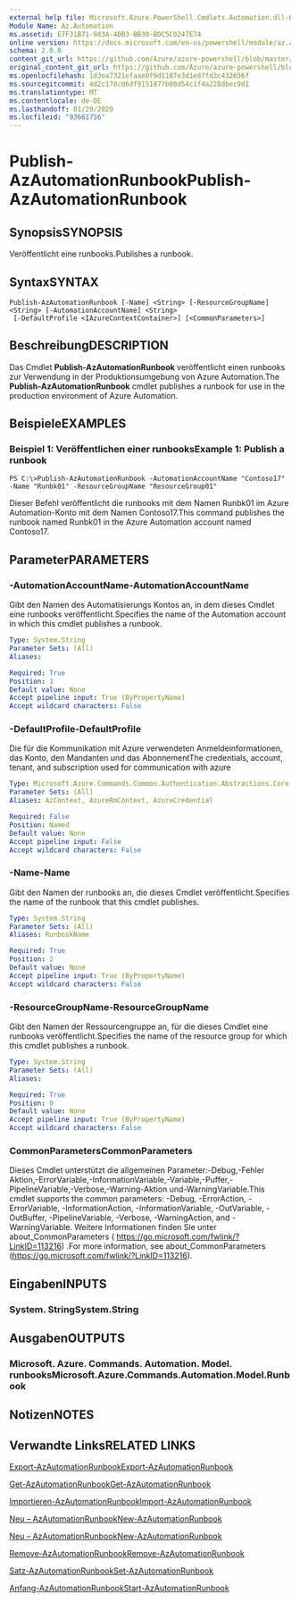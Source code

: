 ```yaml
---
external help file: Microsoft.Azure.PowerShell.Cmdlets.Automation.dll-Help.xml
Module Name: Az.Automation
ms.assetid: E7F31B71-983A-4DB3-BB30-BDC5C0247E74
online version: https://docs.microsoft.com/en-us/powershell/module/az.automation/publish-azautomationrunbook
schema: 2.0.0
content_git_url: https://github.com/Azure/azure-powershell/blob/master/src/Automation/Automation/help/Publish-AzAutomationRunbook.md
original_content_git_url: https://github.com/Azure/azure-powershell/blob/master/src/Automation/Automation/help/Publish-AzAutomationRunbook.md
ms.openlocfilehash: 1d3ea7321efaae0f9d1107e3d1e87fd3c432656f
ms.sourcegitcommit: 4d2c178cd6df9151877b08d54c1f4a228dbec9d1
ms.translationtype: MT
ms.contentlocale: de-DE
ms.lasthandoff: 01/29/2020
ms.locfileid: "93661756"
---
```

# <span data-ttu-id="e4ddb-101">Publish-AzAutomationRunbook</span><span class="sxs-lookup"><span data-stu-id="e4ddb-101">Publish-AzAutomationRunbook</span></span>

## <span data-ttu-id="e4ddb-102">Synopsis</span><span class="sxs-lookup"><span data-stu-id="e4ddb-102">SYNOPSIS</span></span>
<span data-ttu-id="e4ddb-103">Veröffentlicht eine runbooks.</span><span class="sxs-lookup"><span data-stu-id="e4ddb-103">Publishes a runbook.</span></span>

## <span data-ttu-id="e4ddb-104">Syntax</span><span class="sxs-lookup"><span data-stu-id="e4ddb-104">SYNTAX</span></span>

```
Publish-AzAutomationRunbook [-Name] <String> [-ResourceGroupName] <String> [-AutomationAccountName] <String>
 [-DefaultProfile <IAzureContextContainer>] [<CommonParameters>]
```

## <span data-ttu-id="e4ddb-105">Beschreibung</span><span class="sxs-lookup"><span data-stu-id="e4ddb-105">DESCRIPTION</span></span>
<span data-ttu-id="e4ddb-106">Das Cmdlet **Publish-AzAutomationRunbook** veröffentlicht einen runbooks zur Verwendung in der Produktionsumgebung von Azure Automation.</span><span class="sxs-lookup"><span data-stu-id="e4ddb-106">The **Publish-AzAutomationRunbook** cmdlet publishes a runbook for use in the production environment of Azure Automation.</span></span>

## <span data-ttu-id="e4ddb-107">Beispiele</span><span class="sxs-lookup"><span data-stu-id="e4ddb-107">EXAMPLES</span></span>

### <span data-ttu-id="e4ddb-108">Beispiel 1: Veröffentlichen einer runbooks</span><span class="sxs-lookup"><span data-stu-id="e4ddb-108">Example 1: Publish a runbook</span></span>
```
PS C:\>Publish-AzAutomationRunbook -AutomationAccountName "Contoso17" -Name "Runbk01" -ResourceGroupName "ResourceGroup01"
```

<span data-ttu-id="e4ddb-109">Dieser Befehl veröffentlicht die runbooks mit dem Namen Runbk01 im Azure Automation-Konto mit dem Namen Contoso17.</span><span class="sxs-lookup"><span data-stu-id="e4ddb-109">This command publishes the runbook named Runbk01 in the Azure Automation account named Contoso17.</span></span>

## <span data-ttu-id="e4ddb-110">Parameter</span><span class="sxs-lookup"><span data-stu-id="e4ddb-110">PARAMETERS</span></span>

### <span data-ttu-id="e4ddb-111">-AutomationAccountName</span><span class="sxs-lookup"><span data-stu-id="e4ddb-111">-AutomationAccountName</span></span>
<span data-ttu-id="e4ddb-112">Gibt den Namen des Automatisierungs Kontos an, in dem dieses Cmdlet eine runbooks veröffentlicht.</span><span class="sxs-lookup"><span data-stu-id="e4ddb-112">Specifies the name of the Automation account in which this cmdlet publishes a runbook.</span></span>

```yaml
Type: System.String
Parameter Sets: (All)
Aliases:

Required: True
Position: 1
Default value: None
Accept pipeline input: True (ByPropertyName)
Accept wildcard characters: False
```

### <span data-ttu-id="e4ddb-113">-DefaultProfile</span><span class="sxs-lookup"><span data-stu-id="e4ddb-113">-DefaultProfile</span></span>
<span data-ttu-id="e4ddb-114">Die für die Kommunikation mit Azure verwendeten Anmeldeinformationen, das Konto, den Mandanten und das Abonnement</span><span class="sxs-lookup"><span data-stu-id="e4ddb-114">The credentials, account, tenant, and subscription used for communication with azure</span></span>

```yaml
Type: Microsoft.Azure.Commands.Common.Authentication.Abstractions.Core.IAzureContextContainer
Parameter Sets: (All)
Aliases: AzContext, AzureRmContext, AzureCredential

Required: False
Position: Named
Default value: None
Accept pipeline input: False
Accept wildcard characters: False
```

### <span data-ttu-id="e4ddb-115">-Name</span><span class="sxs-lookup"><span data-stu-id="e4ddb-115">-Name</span></span>
<span data-ttu-id="e4ddb-116">Gibt den Namen der runbooks an, die dieses Cmdlet veröffentlicht.</span><span class="sxs-lookup"><span data-stu-id="e4ddb-116">Specifies the name of the runbook that this cmdlet publishes.</span></span>

```yaml
Type: System.String
Parameter Sets: (All)
Aliases: RunbookName

Required: True
Position: 2
Default value: None
Accept pipeline input: True (ByPropertyName)
Accept wildcard characters: False
```

### <span data-ttu-id="e4ddb-117">-ResourceGroupName</span><span class="sxs-lookup"><span data-stu-id="e4ddb-117">-ResourceGroupName</span></span>
<span data-ttu-id="e4ddb-118">Gibt den Namen der Ressourcengruppe an, für die dieses Cmdlet eine runbooks veröffentlicht.</span><span class="sxs-lookup"><span data-stu-id="e4ddb-118">Specifies the name of the resource group for which this cmdlet publishes a runbook.</span></span>

```yaml
Type: System.String
Parameter Sets: (All)
Aliases:

Required: True
Position: 0
Default value: None
Accept pipeline input: True (ByPropertyName)
Accept wildcard characters: False
```

### <span data-ttu-id="e4ddb-119">CommonParameters</span><span class="sxs-lookup"><span data-stu-id="e4ddb-119">CommonParameters</span></span>
<span data-ttu-id="e4ddb-120">Dieses Cmdlet unterstützt die allgemeinen Parameter:-Debug,-Fehler Aktion,-ErrorVariable,-InformationVariable,-Variable,-Puffer,-PipelineVariable,-Verbose,-Warning-Aktion und-WarningVariable.</span><span class="sxs-lookup"><span data-stu-id="e4ddb-120">This cmdlet supports the common parameters: -Debug, -ErrorAction, -ErrorVariable, -InformationAction, -InformationVariable, -OutVariable, -OutBuffer, -PipelineVariable, -Verbose, -WarningAction, and -WarningVariable.</span></span> <span data-ttu-id="e4ddb-121">Weitere Informationen finden Sie unter about_CommonParameters ( https://go.microsoft.com/fwlink/?LinkID=113216) .</span><span class="sxs-lookup"><span data-stu-id="e4ddb-121">For more information, see about_CommonParameters (https://go.microsoft.com/fwlink/?LinkID=113216).</span></span>

## <span data-ttu-id="e4ddb-122">Eingaben</span><span class="sxs-lookup"><span data-stu-id="e4ddb-122">INPUTS</span></span>

### <span data-ttu-id="e4ddb-123">System. String</span><span class="sxs-lookup"><span data-stu-id="e4ddb-123">System.String</span></span>

## <span data-ttu-id="e4ddb-124">Ausgaben</span><span class="sxs-lookup"><span data-stu-id="e4ddb-124">OUTPUTS</span></span>

### <span data-ttu-id="e4ddb-125">Microsoft. Azure. Commands. Automation. Model. runbooks</span><span class="sxs-lookup"><span data-stu-id="e4ddb-125">Microsoft.Azure.Commands.Automation.Model.Runbook</span></span>

## <span data-ttu-id="e4ddb-126">Notizen</span><span class="sxs-lookup"><span data-stu-id="e4ddb-126">NOTES</span></span>

## <span data-ttu-id="e4ddb-127">Verwandte Links</span><span class="sxs-lookup"><span data-stu-id="e4ddb-127">RELATED LINKS</span></span>

[<span data-ttu-id="e4ddb-128">Export-AzAutomationRunbook</span><span class="sxs-lookup"><span data-stu-id="e4ddb-128">Export-AzAutomationRunbook</span></span>](./Export-AzAutomationRunbook.md)

[<span data-ttu-id="e4ddb-129">Get-AzAutomationRunbook</span><span class="sxs-lookup"><span data-stu-id="e4ddb-129">Get-AzAutomationRunbook</span></span>](./Get-AzAutomationRunbook.md)

[<span data-ttu-id="e4ddb-130">Importieren-AzAutomationRunbook</span><span class="sxs-lookup"><span data-stu-id="e4ddb-130">Import-AzAutomationRunbook</span></span>](./Import-AzAutomationRunbook.md)

[<span data-ttu-id="e4ddb-131">Neu – AzAutomationRunbook</span><span class="sxs-lookup"><span data-stu-id="e4ddb-131">New-AzAutomationRunbook</span></span>](./New-AzAutomationRunbook.md)

[<span data-ttu-id="e4ddb-132">Neu – AzAutomationRunbook</span><span class="sxs-lookup"><span data-stu-id="e4ddb-132">New-AzAutomationRunbook</span></span>](./New-AzAutomationRunbook.md)

[<span data-ttu-id="e4ddb-133">Remove-AzAutomationRunbook</span><span class="sxs-lookup"><span data-stu-id="e4ddb-133">Remove-AzAutomationRunbook</span></span>](./Remove-AzAutomationRunbook.md)

[<span data-ttu-id="e4ddb-134">Satz-AzAutomationRunbook</span><span class="sxs-lookup"><span data-stu-id="e4ddb-134">Set-AzAutomationRunbook</span></span>](./Set-AzAutomationRunbook.md)

[<span data-ttu-id="e4ddb-135">Anfang-AzAutomationRunbook</span><span class="sxs-lookup"><span data-stu-id="e4ddb-135">Start-AzAutomationRunbook</span></span>](./Start-AzAutomationRunbook.md)


